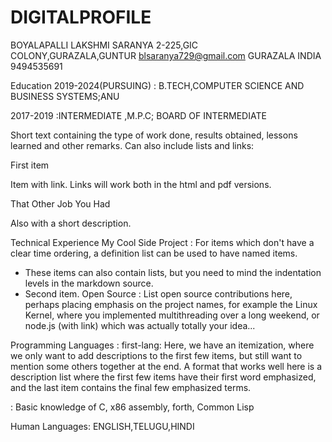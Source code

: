# DIGITALPROFILE
BOYALAPALLI LAKSHMI SARANYA
2-225,GIC COLONY,GURAZALA,GUNTUR blsaranya729@gmail.com GURAZALA INDIA 9494535691

Education
2019-2024(PURSUING) : B.TECH,COMPUTER SCIENCE AND BUSINESS SYSTEMS;ANU


2017-2019 :INTERMEDIATE ,M.P.C; BOARD OF INTERMEDIATE



Short text containing the type of work done, results obtained, lessons learned and other remarks. Can also include lists and links:

First item

Item with link. Links will work both in the html and pdf versions.

That Other Job You Had

Also with a short description.

Technical Experience
My Cool Side Project : For items which don't have a clear time ordering, a definition list can be used to have named items.

* These items can also contain lists, but you need to mind the
  indentation levels in the markdown source.
* Second item.
Open Source : List open source contributions here, perhaps placing emphasis on the project names, for example the Linux Kernel, where you implemented multithreading over a long weekend, or node.js (with link) which was actually totally your idea...

Programming Languages : first-lang: Here, we have an itemization, where we only want to add descriptions to the first few items, but still want to mention some others together at the end. A format that works well here is a description list where the first few items have their first word emphasized, and the last item contains the final few emphasized terms. 

: Basic knowledge of C, x86 assembly, forth, Common Lisp

Human Languages:
ENGLISH,TELUGU,HINDI
